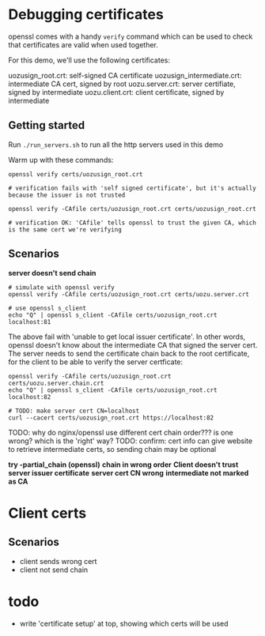 # Debugging certificates

openssl comes with a handy `verify` command which can be used to check that
certificates are valid when used together.

For this demo, we'll use the following certificates:

uozusign_root.crt:          self-signed CA certificate
uozusign_intermediate.crt:  intermediate CA cert, signed by root
uozu.server.crt:            server certifiate, signed by intermediate
uozu.client.crt:            client certificate, signed by intermediate

## Getting started

Run `./run_servers.sh` to run all the http servers used in this demo

Warm up with these commands:

    openssl verify certs/uozusign_root.crt
    
    # verification fails with 'self signed certificate', but it's actually because the issuer is not trusted

    openssl verify -CAfile certs/uozusign_root.crt certs/uozusign_root.crt

    # verification OK: 'CAfile' tells openssl to trust the given CA, which is the same cert we're verifying

## Scenarios

**server doesn't send chain**

    # simulate with openssl verify
    openssl verify -CAfile certs/uozusign_root.crt certs/uozu.server.crt

    # use openssl s_client
    echo "Q" | openssl s_client -CAfile certs/uozusign_root.crt localhost:81

The above fail with 'unable to get local issuer certificate'. In other words, openssl doesn't
know about the intermediate CA that signed the server cert. The server needs to send the
certificate chain back to the root certificate, for the client to be able to verify the
server certficate:

    openssl verify -CAfile certs/uozusign_root.crt certs/uozu.server.chain.crt
    echo "Q" | openssl s_client -CAfile certs/uozusign_root.crt localhost:82

    # TODO: make server cert CN=localhost
    curl --cacert certs/uozusign_root.crt https://localhost:82

TODO: why do nginx/openssl use different cert chain order??? is one wrong? which is the 'right' way?
TODO: confirm: cert info can give website to retrieve intermediate certs, so sending chain may be
      optional

**try -partial_chain (openssl)**
**chain in wrong order**
**Client doesn't trust server issuer certificate**
**server cert CN wrong**
**intermediate not marked as CA**

# Client certs

## Scenarios

- client sends wrong cert
- client not send chain


# todo
- write 'certificate setup' at top, showing which certs will be used

